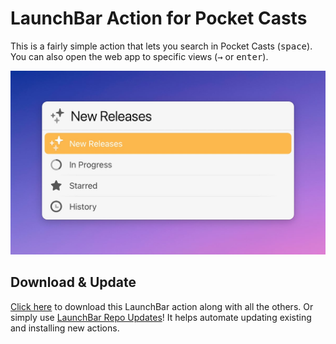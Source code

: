 # LaunchBar Action for Pocket Casts

This is a fairly simple action that lets you search in Pocket Casts (<kbd>space</kbd>). You can also open the web app to specific views (<kbd>→</kbd> or <kbd>enter</kbd>). 

<img src="01.jpg" width="600"/> 

## Download & Update

[Click here](https://github.com/Ptujec/LaunchBar/archive/refs/heads/master.zip) to download this LaunchBar action along with all the others. Or simply use [LaunchBar Repo Updates](https://github.com/Ptujec/LaunchBar/tree/master/LB-Repo-Updates#launchbar-repo-updates-action)! It helps automate updating existing and installing new actions.
